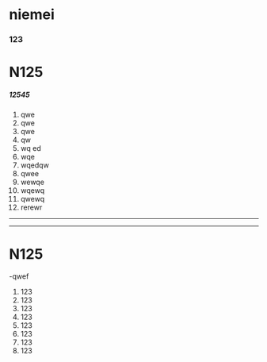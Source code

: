 # niemei  
### 123  
# N125  

##### 12545
1. qwe  
2. qwe  
3. qwe  
4. qw  
5. wq ed  
6. wqe  
7. wqedqw  
8. qwee
9. wewqe
10. wqewq
11. qwewq
12. rerewr  
-----------   
-----------  
# N125  

-qwef  
1. 123
2. 123
3. 123
4. 123
5. 123
6. 123
7. 123
8. 123
